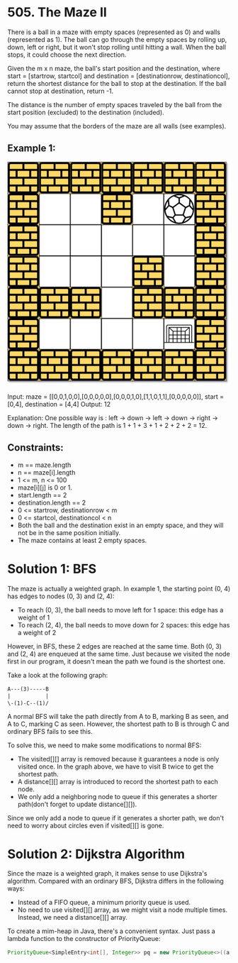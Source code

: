 # 505. The Maze II
There is a ball in a maze with empty spaces (represented as 0) and walls (represented as 1). The ball can go through the empty spaces by rolling up, down, left or right, but it won't stop rolling until hitting a wall. When the ball stops, it could choose the next direction.

Given the m x n maze, the ball's start position and the destination, where start = [startrow, startcol] and destination = [destinationrow, destinationcol], return the shortest distance for the ball to stop at the destination. If the ball cannot stop at destination, return -1.

The distance is the number of empty spaces traveled by the ball from the start position (excluded) to the destination (included).

You may assume that the borders of the maze are all walls (see examples).

 


## Example 1:

![The Maze](../0490-TheMaze/maze1-1-grid.jpg)

Input: maze = [[0,0,1,0,0],[0,0,0,0,0],[0,0,0,1,0],[1,1,0,1,1],[0,0,0,0,0]], start = [0,4], destination = [4,4]
Output: 12

Explanation: One possible way is : left -> down -> left -> down -> right -> down -> right.
The length of the path is 1 + 1 + 3 + 1 + 2 + 2 + 2 = 12.

## Constraints:

* m == maze.length
* n == maze[i].length
* 1 <= m, n <= 100
* maze[i][j] is 0 or 1.
* start.length == 2
* destination.length == 2
* 0 <= startrow, destinationrow < m
* 0 <= startcol, destinationcol < n
* Both the ball and the destination exist in an empty space, and they will not be in the same position initially.
* The maze contains at least 2 empty spaces.

# Solution 1: BFS
The maze is actually a weighted graph. In example 1, the starting point (0, 4) has edges to nodes (0, 3) and (2, 4):

* To reach (0, 3), the ball needs to move left for 1 space: this edge has a weight of 1
* To reach (2, 4), the ball needs to move down for 2 spaces: this edge has a weight of 2

However, in BFS, these 2 edges are reached at the same time. Both (0, 3) and (2, 4) are enqueued at the same time. Just because we visited the node first in our program, it doesn't mean the path we found is the shortest one.

Take a look at the following graph:

```
A---(3)-----B
|           |
\-(1)-C--(1)/
```

A normal BFS will take the path directly from A to B, marking B as seen, and A to C, marking C as seen. However, the shortest path to B is through C and ordinary BFS fails to see this.

To solve this, we need to make some modifications to normal BFS:

* The visited[][] array is removed because it guarantees a node is only visited once. In the graph above, we have to visit B twice to get the shortest path.
* A distance[][] array is introduced to record the shortest path to each node.
* We only add a neighboring node to queue if this generates a shorter path(don't forget to update distance[][]).

Since we only add a node to queue if it generates a shorter path, we don't need to worry about circles even if visited[][] is gone.

# Solution 2: Dijkstra Algorithm
Since the maze is a weighted graph, it makes sense to use Dijkstra's algorithm. Compared with an ordinary BFS, Dijkstra differs in the following ways:

* Instead of a FIFO queue, a minimum priority queue is used.
* No need to use visited[][] array, as we might visit a node multiple times. Instead, we need a distance[][] array.

To create a mim-heap in Java, there's a convenient syntax. Just pass a lambda function to the constructor of PriorityQueue:

```java
PriorityQueue<SimpleEntry<int[], Integer>> pq = new PriorityQueue<>((a, b) -> a.getValue() - b.getValue());
```

